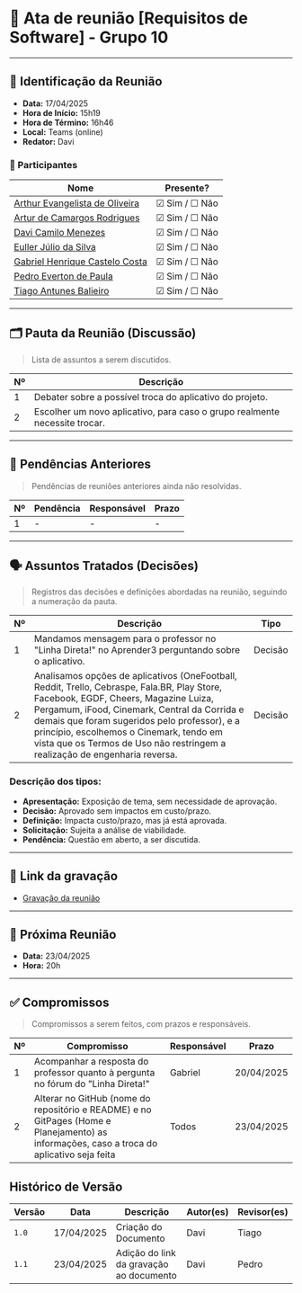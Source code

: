 # 📝 Ata de reunião [Requisitos de Software] - Grupo 10

---

## 📌 Identificação da Reunião

- **Data:**  17/04/2025
- **Hora de Início:**  15h19
- **Hora de Término:**  16h46
- **Local:**  Teams (online)
- **Redator:**  Davi

### 👥 Participantes

| Nome | Presente? |
|------|-----------|
|[Arthur Evangelista de Oliveira](https://github.com/arthurevg)| ☑ Sim / ☐ Não |
|[Artur de Camargos Rodrigues](https://github.com/ArturDCR)| ☑ Sim / ☐ Não |
|[Davi Camilo Menezes](https://github.com/Davicamilo23)| ☑ Sim / ☐ Não |
|[Euller Júlio da Silva](https://github.com/Potatoyz908)| ☑ Sim / ☐ Não |
|[Gabriel Henrique Castelo Costa](https://github.com/GabrielCastelo-31)| ☑ Sim / ☐ Não |
|[Pedro Everton de Paula](https://github.com/pedroeverton217)| ☑ Sim / ☐ Não |
|[Tiago Antunes Balieiro](https://github.com/tiagobalieiro)| ☑ Sim / ☐ Não |

---

## 🗂️ Pauta da Reunião (Discussão)

> Lista de assuntos a serem discutidos.

| Nº | Descrição |
|----|-----------|
| 1  | Debater sobre a possível troca do aplicativo do projeto. |
| 2  | Escolher um novo aplicativo, para caso o grupo realmente necessite trocar. |

---

## 🔁 Pendências Anteriores

> Pendências de reuniões anteriores ainda não resolvidas.

| Nº | Pendência | Responsável | Prazo |
|----|-----------|-------------|-------|
| 1  | - | - | - |

---

## 🗣️ Assuntos Tratados (Decisões)

> Registros das decisões e definições abordadas na reunião, seguindo a numeração da pauta.

| Nº | Descrição | Tipo |
|----|-----------|--------|
| 1  | Mandamos mensagem para o professor no "Linha Direta!" no Aprender3 perguntando sobre o aplicativo. | Decisão |
| 2  | Analisamos opções de aplicativos (OneFootball, Reddit, Trello, Cebraspe, Fala.BR, Play Store, Facebook, EGDF, Cheers, Magazine Luiza, Pergamum, iFood, Cinemark, Central da Corrida e demais que foram sugeridos pelo professor), e a princípio, escolhemos o Cinemark, tendo em vista que os Termos de Uso não restringem a realização de engenharia reversa. | Decisão |

### Descrição dos tipos:

- **Apresentação:** Exposição de tema, sem necessidade de aprovação.
- **Decisão:** Aprovado sem impactos em custo/prazo.
- **Definição:** Impacta custo/prazo, mas já está aprovada.
- **Solicitação:** Sujeita a análise de viabilidade.
- **Pendência:** Questão em aberto, a ser discutida.

---

## 🎥 Link da gravação

- <a href="https://youtu.be/cGlwCo7WAlo&t=1" target="_blank">Gravação da reunião</a>

---

## 📆 Próxima Reunião

- **Data:**  23/04/2025
- **Hora:**  20h

---

## ✅ Compromissos

> Compromissos a serem feitos, com prazos e responsáveis.

| Nº | Compromisso | Responsável | Prazo |
|----|-------------|-------------|-------|
| 1  | Acompanhar a resposta do professor quanto à pergunta no fórum do "Linha Direta!" | Gabriel | 20/04/2025 |
| 2  | Alterar no GitHub (nome do repositório e README) e no GitPages (Home e Planejamento) as informações, caso a troca do aplicativo seja feita | Todos | 23/04/2025 |

## Histórico de Versão

| Versão | Data          | Descrição                          | Autor(es)     |  Revisor(es)  |
| ------ | ------------- | ---------------------------------- | ------------- | ------------- |
| `1.0`  |  17/04/2025 |  Criação do Documento | Davi  | Tiago |
| `1.1`  |  23/04/2025 |  Adição do link da gravação ao documento | Davi | Pedro |
